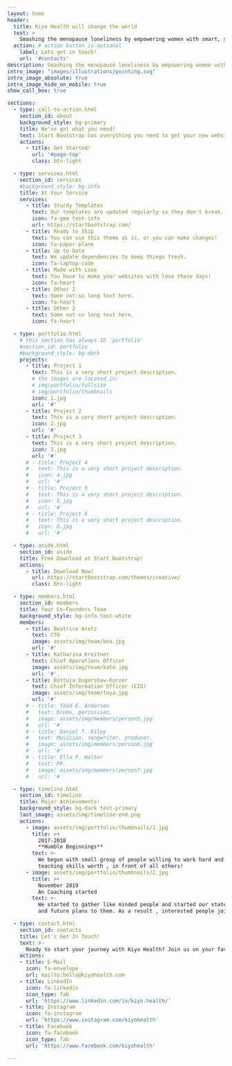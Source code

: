 ```yaml
---
layout: home
header:
  title: Kiyo Health will change the world
  text: >
    Smashing the menopause loneliness by empowering women with smart, simple, and human solutions
  action: # action button is optional
    label: Lets get in touch!
    url: '#contacts'
description: Smashing the menopause loneliness by empowering women with smart, simple, and human solutions
intro_image: "images/illustrations/pointing.svg"
intro_image_absolute: true
intro_image_hide_on_mobile: true
show_call_box: true

sections:
  - type: call-to-action.html
    section_id: about
    background_style: bg-primary
    title: We've got what you need!
    text: Start Bootstrap has everything you need to get your new website up and running in no time! All of the templates and themes on Start Bootstrap are open source, free to download, and easy to use. No strings attached!
    actions:
      - title: Get Started!
        url: '#page-top'
        class: btn-light

  - type: services.html
    section_id: services
    #background_style: bg-info
    title: At Your Service
    services:
      - title: Sturdy Templates
        text: Our templates are updated regularly so they don't break.
        icon: fa-gem text-info
        url: https://startbootstrap.com/
      - title: Ready to Ship
        text: You can use this theme as is, or you can make changes!
        icon: fa-paper-plane
      - title: Up to Date
        text: We update dependencies to keep things fresh.
        icon: fa-laptop-code
      - title: Made with Love
        text: You have to make your websites with love these days!
        icon: fa-heart
      - title: Other 1
        text: Some not-so long text here.
        icon: fa-heart
      - title: Other 2
        text: Some not-so long text here.
        icon: fa-heart

  - type: portfolio.html
    # this section has always ID 'portfolio'
    #section_id: portfolio
    #background_style: bg-dark
    projects:
      - title: Project 1
        text: This is a very short project description.
        # the images are located in:
        # img/portfolio/fullsize
        # img/portfolio/thumbnails
        icon: 1.jpg
        url: '#'
      - title: Project 2
        text: This is a very short project description.
        icon: 2.jpg
        url: '#'
      - title: Project 3
        text: This is a very short project description.
        icon: 3.jpg
        url: '#'
      # - title: Project 4
      #   text: This is a very short project description.
      #   icon: 4.jpg
      #   url: '#'
      # - title: Project 5
      #   text: This is a very short project description.
      #   icon: 5.jpg
      #   url: '#'
      # - title: Project 6
      #   text: This is a very short project description.
      #   icon: 6.jpg
      #   url: '#'

  - type: aside.html
    section_id: aside
    title: Free Download at Start Bootstrap!
    actions:
      - title: Download Now!
        url: https://startbootstrap.com/themes/creative/
        class: btn-light

  - type: members.html
    section_id: members
    title: Your Co-Founders Team
    background_style: bg-info text-white
    members:
      - title: Beatrice Aretz
        text: CTO
        image: assets/img/team/bea.jpg
        url: '#'
      - title: Katharina Kreitner
        text: Chief Operations Officer
        image: assets/img/team/kate.jpg
        url: '#'
      - title: Battuja Dugershaw-Kurzer
        text: Chief Information Officer (CIO)
        image: assets/img/team/tuya.jpg
        url: '#'
      # - title: Todd E. Anderson
      #   text: Drums, percussion.
      #   image: assets/img/members/person5.jpg
      #   url: '#'
      # - title: Daniel T. Riley
      #   text: Musician, songwriter, producer.
      #   image: assets/img/members/person6.jpg
      #   url: '#'
      # - title: Ella P. Walter
      #   text: PR.
      #   image: assets/img/members/person7.jpg
      #   url: '#'

  - type: timeline.html
    section_id: timeline
    title: Major Achievements!
    background_style: bg-dark text-primary
    last_image: assets/img/timeline-end.png
    actions:
      - image: assets/img/portfolio/thumbnails/1.jpg
        title: >+
          2017-2018
          **Humble Beginnings**
        text: >-
          We begun with small group of people willing to work hard and make our
          teaching skills worth , in front of all others!
      - image: assets/img/portfolio/thumbnails/2.jpg
        title: >+
          November 2019
          An Coaching started
        text: >-
          We started to gather like minded people and started our stategies
          and future plans to them. As a result , interested people joined us!

  - type: contact.html
    section_id: contacts
    title: Let's Get In Touch!
    text: >-
      Ready to start your journey with Kiyo Health? Join us on your favorite social media channel or simply shoot us a mail. We are looking forward to 
    actions:
    - title: E-Mail
      icon: fa-envelope
      url: mailto:hello@kiyohealth.com
    - title: LinkedIn
      icon: fa-linkedin
      icon_type: fab
      url: 'https://www.linkedin.com/in/kiyo.health/'
    - title: Instagram
      icon: fa-instagram
      url: 'https://www.instagram.com/kiyohealth'
    - title: Facebook
      icon: fa-facebook
      icon_type: fab
      url: 'https://www.facebook.com/kiyohealth'

---
```

